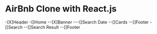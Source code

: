 # AirBnb Clone with React.js

-[X]Header
-[]Home
    --[X]Banner
        ---[]Search Date
    --[]Cards
    --[]Footer
-[]Search
    --[]Search Result
    --[]Footer